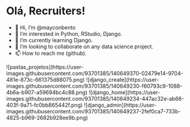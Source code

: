 # Olá, Recruiters!

- 👋 Hi, I’m @mayconbento
- 👀 I’m interested in Python, RStudio, Django.
- 🌱 I’m currently learning Django.
- 💞️ I’m looking to collaborate on any data science project.
- 📫 How to reach me (github).

<!---
Portfolio_de_projetos is a ✨ special ✨ repository because its `README.md` (this file) appears on your GitHub profile.
You can click the Preview link to take a look at your changes.
--->
<p>
  
  </p>
![pastas_projetos](https://user-images.githubusercontent.com/93701385/140649370-02479e14-9704-481e-873c-661375d88075.png)
![django_create](https://user-images.githubusercontent.com/93701385/140649230-f60793c9-1088-4b6a-b907-a59694bc4c88.png)
![django_home](https://user-images.githubusercontent.com/93701385/140649234-447ac32e-ab66-403f-9a71-fc0bb865442f.png)
![django_admin](https://user-images.githubusercontent.com/93701385/140649237-2fef0ca7-733b-4825-b969-2682b928ee9b.png)
